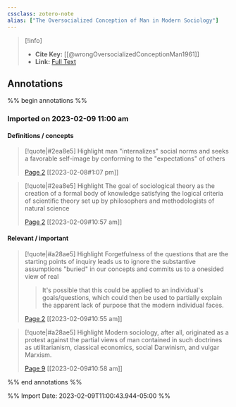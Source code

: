 ```yaml
---
cssclass: zotero-note
alias: ["The Oversocialized Conception of Man in Modern Sociology"]
---
```


> [!info]
> - **Cite Key:** [[@wrongOversocializedConceptionMan1961]]
> - **Link:** [Full Text](file://C:\Users\willc\Zotero\storage\PTRTQGJP\Wrong%20-%201961%20-%20The%20Oversocialized%20Conception%20of%20Man%20in%20Modern%20Soc.pdf)

## Annotations
%% begin annotations %%
### Imported on 2023-02-09 11:00 am

#### Definitions / concepts

> [!quote|#2ea8e5] Highlight
> man "internalizes" social norms and seeks a favorable self-image by conforming to the "expectations" of others
>
> [Page 2](zotero://open-pdf/library/items/PTRTQGJP?page=2) [[2023-02-08#1:07 pm]]

> [!quote|#2ea8e5] Highlight
> The goal of sociological theory as the creation of a formal body of knowledge satisfying the logical criteria of scientific theory set up by philosophers and methodologists of natural science
>
> [Page 2](zotero://open-pdf/library/items/PTRTQGJP?page=2) [[2023-02-09#10:57 am]]

#### Relevant / important

> [!quote|#a28ae5] Highlight
> Forgetfulness of the questions that are the starting points of inquiry leads us to ignore the substantive assumptions "buried" in our concepts and commits us to a onesided view of real
>
>> It's possible that this could be applied to an individual's goals/questions, which could then be used to partially explain the apparent lack of purpose that the modern individual faces.
>
> [Page 2](zotero://open-pdf/library/items/PTRTQGJP?page=2) [[2023-02-09#10:55 am]]

> [!quote|#a28ae5] Highlight
> Modern sociology, after all, originated as a protest against the partial views of man contained in such doctrines as utilitarianism, classical economics, social Darwinism, and vulgar Marxism.
>
> [Page 9](zotero://open-pdf/library/items/PTRTQGJP?page=9) [[2023-02-09#10:58 am]]


%% end annotations %%

%% Import Date: 2023-02-09T11:00:43.944-05:00 %%
